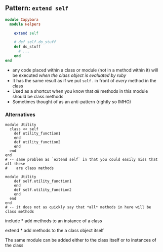 ## Pattern: `extend self`

```ruby
module Capybara
  module Helpers

    extend self

    # def self.do_stuff
    def do_stuff
      # ...
    end
end
```

- any code placed within a class or module (not in a method within it) will be
  executed _when the class object is evaluated by ruby_
- It has the same result as if we put `self.` in front of _every_ method in the
  class
- Used as a shortcut when you know that _all_ methods in this module should be
  class methods
- Sometimes thought of as an anti-pattern (rightly so IMHO)

### Alternatives

```
module Utility
  class << self
    def utility_function1
    end
    def utility_function2
    end
  end
end
# -- same problem as `extend self` in that you could easily miss that all these
#    are class methods

module Utility
    def self.utility_function1
    end
    def self.utility_function2
    end
  end
end
# -- it does not as quickly say that *all* methods in here will be class methods
```

include \* add methods to an instance of a class

extend \* add methods to the a class object itself

The same module can be added either to the class itself or to instances of the
class

